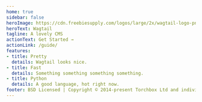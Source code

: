 ```yaml
---
home: true
sidebar: false
heroImage: https://cdn.freebiesupply.com/logos/large/2x/wagtail-logo-png-transparent.png
heroText: Wagtail
tagline: A lovely CMS
actionText: Get Started →
actionLink: /guide/
features:
- title: Pretty
  details: Wagtail looks nice.
- title: Fast
  details: Something something something something.
- title: Python
  details: A good language, hot right now.
footer: BSD Licensed | Copyright © 2014-present Torchbox Ltd and individual contributors
---
```



